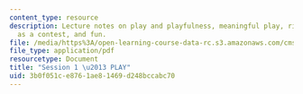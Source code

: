 ```yaml
---
content_type: resource
description: Lecture notes on play and playfulness, meaningful play, ritual, play
  as a contest, and fun.
file: /media/https%3A/open-learning-course-data-rc.s3.amazonaws.com/cms-300-introduction-to-videogame-studies-fall-2011/3b0f051ce8761ae81469d248bccabc70_MITCMS_300F11_session_1.pdf
file_type: application/pdf
resourcetype: Document
title: "Session 1 \u2013 PLAY"
uid: 3b0f051c-e876-1ae8-1469-d248bccabc70
---
```

